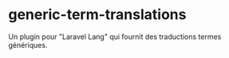 # generic-term-translations
Un plugin pour "Laravel Lang" qui fournit des traductions termes génériques.
